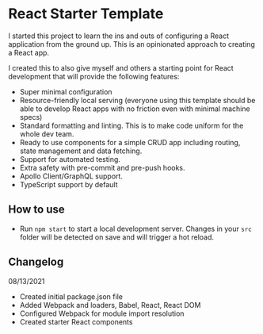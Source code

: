 # React Starter Template

I started this project to learn the ins and outs of configuring a React application from the ground up. This is an opinionated approach to creating a React app.

I created this to also give myself and others a starting point for React development that will provide the following features:

- Super minimal configuration
- Resource-friendly local serving (everyone using this template should be able to develop React apps with no friction even with minimal machine specs)
- Standard formatting and linting. This is to make code uniform for the whole dev team.
- Ready to use components for a simple CRUD app including routing, state management and data fetching.
- Support for automated testing.
- Extra safety with pre-commit and pre-push hooks.
- Apollo Client/GraphQL support.
- TypeScript support by default

## How to use

- Run `npm start` to start a local development server. Changes in your `src` folder will be detected on save and will trigger a hot reload.

## Changelog

08/13/2021

- Created initial package.json file
- Added Webpack and loaders, Babel, React, React DOM
- Configured Webpack for module import resolution
- Created starter React components
